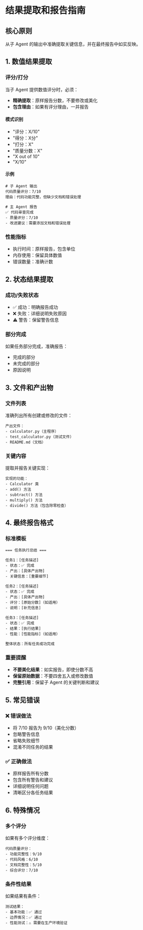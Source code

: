 # 结果提取和报告指南

## 核心原则

从子 Agent 的输出中准确提取关键信息，并在最终报告中如实反映。

## 1. 数值结果提取

### 评分/打分
当子 Agent 提供数值评分时，必须：
- **精确提取**：原样报告分数，不要修改或美化
- **包含理由**：如果有评分理由，一并报告

#### 模式识别
- "评分：X/10"
- "得分：X分"
- "打分：X"
- "质量分数：X"
- "X out of 10"
- "X/10"

#### 示例
```
# 子 Agent 输出
代码质量评分：7/10
理由：代码功能完整，但缺少文档和错误处理

# 主 Agent 报告
✅ 代码审查完成
- 质量评分：7/10
- 改进建议：需要添加文档和错误处理
```

### 性能指标
- 执行时间：原样报告，包含单位
- 内存使用：保留具体数值
- 错误数量：准确计数

## 2. 状态结果提取

### 成功/失败状态
- ✅ 成功：明确报告成功
- ❌ 失败：详细说明失败原因
- ⚠️ 警告：保留警告信息

### 部分完成
如果任务部分完成，准确报告：
- 完成的部分
- 未完成的部分
- 原因说明

## 3. 文件和产出物

### 文件列表
准确列出所有创建或修改的文件：
```
产出文件：
- calculator.py（主程序）
- test_calculator.py（测试文件）
- README.md（文档）
```

### 关键内容
提取并报告关键实现：
```
实现的功能：
- Calculator 类
- add() 方法
- subtract() 方法
- multiply() 方法
- divide() 方法（包含除零检查）
```

## 4. 最终报告格式

### 标准模板
```
=== 任务执行总结 ===

任务1：[任务描述]
- 状态：✅ 完成
- 产出：[具体产出物]
- 关键信息：[重要细节]

任务2：[任务描述]
- 状态：✅ 完成
- 产出：[具体产出物]
- 评分：[原始分数]（如适用）
- 说明：[补充信息]

任务3：[任务描述]
- 状态：✅ 完成
- 结果：[执行结果]
- 性能：[性能指标]（如适用）

整体状态：所有任务成功完成
```

### 重要提醒
- **不要美化结果**：如实报告，即使分数不高
- **保留原始数据**：不要四舍五入或修改数值
- **完整引用**：保留子 Agent 的关键判断和建议

## 5. 常见错误

### ❌ 错误做法
- 将 7/10 报告为 9/10（美化分数）
- 忽略警告信息
- 省略失败细节
- 混淆不同任务的结果

### ✅ 正确做法
- 原样报告所有分数
- 包含所有警告和建议
- 详细说明任何问题
- 清晰区分各任务结果

## 6. 特殊情况

### 多个评分
如果有多个评分维度：
```
代码质量评分：
- 功能完整性：9/10
- 代码风格：6/10
- 文档完整性：5/10
- 综合评分：7/10
```

### 条件性结果
如果结果有条件：
```
测试结果：
- 基本功能：✅ 通过
- 边界情况：✅ 通过
- 性能测试：⚠️ 需要在生产环境验证
```
